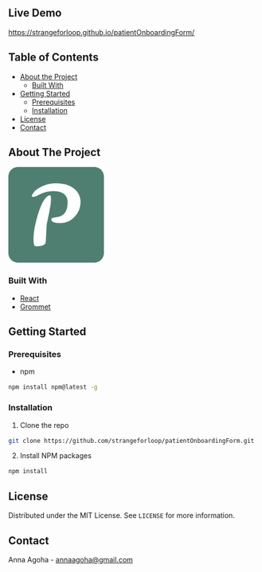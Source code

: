 ## Live Demo
https://strangeforloop.github.io/patientOnboardingForm/

<!-- TABLE OF CONTENTS -->
## Table of Contents

* [About the Project](#about-the-project)
  * [Built With](#built-with)
* [Getting Started](#getting-started)
  * [Prerequisites](#prerequisites)
  * [Installation](#installation)
* [License](#license)
* [Contact](#contact)

## About The Project

![Parsley logo](./public/android-chrome-192x192.png)

### Built With

* [React](https://reactjs.org/)
* [Grommet](https://v2.grommet.io/)

## Getting Started

### Prerequisites

* npm
```sh
npm install npm@latest -g
```

### Installation

1. Clone the repo
```sh
git clone https://github.com/strangeforloop/patientOnboardingForm.git
```
2. Install NPM packages
```sh
npm install
```

<!-- LICENSE -->
## License

Distributed under the MIT License. See `LICENSE` for more information.


<!-- CONTACT -->
## Contact
Anna Agoha - annaagoha@gmail.com
